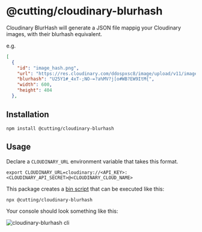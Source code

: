 # @cutting/cloudinary-blurhash

Cloudinary BlurHash will generate a JSON file mappig your Cloudinary images, with their blurhash equivalent.

e.g.

```JSON
[
  {
    "id": "image_hash.png",
    "url": "https://res.cloudinary.com/ddospxsc8/image/upload/v11/image_hash.png",
    "blurhash": "U25Y1#_4xT-;NO-=?a%MV?j[o#WB?EW9ItM{",
    "width": 600,
    "height": 404
  },
```

## Installation

```shell
npm install @cutting/cloudinary-blurhash
```

## Usage

Declare a `CLOUDINARY_URL` environment variable that takes this format.

```shell
export CLOUDINARY_URL=cloudinary://<API_KEY>:<CLOUDINARY_API_SECRET>@<CLOUDINARY_CLOUD_NAME>
```

This package creates a [bin script](https://docs.npmjs.com/cli/v10/configuring-npm/package-json#bin) that can be executed like this:

```shell
npx @cutting/cloudinary-blurhash
```

Your console should look something like this:

![cloudinary-blurhash cli](https://res.cloudinary.com/ddospxsc8/image/upload/v1695819802/blurhash-cli_ueur9k.png)
